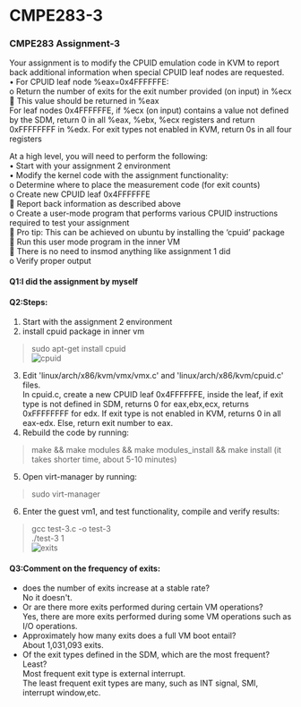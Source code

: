 # CMPE283-3

### CMPE283 Assignment-3  
Your assignment is to modify the CPUID emulation code in KVM to report back additional information when special CPUID leaf nodes are requested.  
•	For CPUID leaf node %eax=0x4FFFFFFE:  
o	Return the number of exits for the exit number provided (on input) in %ecx  
	This value should be returned in %eax  
For leaf nodes 0x4FFFFFFE, if %ecx (on input) contains a value not defined by the SDM, return 0 in all %eax, %ebx, %ecx registers and return 0xFFFFFFFF in %edx. For exit types not enabled in KVM, return 0s in all four registers  

At a high level, you will need to perform the following:  
•	Start with your assignment 2 environment  
•	Modify the kernel code with the assignment functionality:  
o	Determine where to place the measurement code (for exit counts)  
o	Create new CPUID leaf 0x4FFFFFFE  
	Report back information as described above  
o	Create a user-mode program that performs various CPUID instructions required to test your assignment  
	Pro tip: This can be achieved on ubuntu by installing the ‘cpuid’ package  
	Run this user mode program in the inner VM  
	There is no need to insmod anything like assignment 1 did  
o	Verify proper output  

#### Q1:I did the assignment by myself

#### Q2:Steps: 
1. Start with the assignment 2 environment   
2. install cpuid package in inner vm    
> sudo apt-get install cpuid  
![cpuid](https://user-images.githubusercontent.com/33148410/102020770-2b5a6100-3d30-11eb-9255-a62286e0cbf7.jpg)  
3. Edit 'linux/arch/x86/kvm/vmx/vmx.c' and 'linux/arch/x86/kvm/cpuid.c' files.  
In cpuid.c, create a new CPUID leaf 0x4FFFFFFE, inside the leaf, if exit type is not defined in SDM, returns 0 for eax,ebx,ecx, returns 0xFFFFFFFF for edx. If exit type is not enabled in KVM,  returns 0 in all eax-edx. Else, return exit number to eax.  
4. Rebuild the code by running:  
> make && make modules && make modules_install && make install (it takes shorter time, about 5-10 minutes)  
5. Open virt-manager by running:  
> sudo virt-manager  
6. Enter the guest vm1, and test functionality, compile and verify results:  
> gcc test-3.c -o test-3  
./test-3 1  
![exits](https://user-images.githubusercontent.com/33148410/102020772-2c8b8e00-3d30-11eb-9a81-24d2d3d60125.jpg)  

#### Q3:Comment on the frequency of exits:
- does the number of exits increase at a stable rate?  
No it doesn't.  
- Or are there more exits performed during certain VM operations?  
Yes, there are more exits performed during some VM operations such as I/O operations.  
- Approximately how many exits does a full VM boot entail?  
About 1,031,093 exits.  
- Of the exit types defined in the SDM, which are the most frequent? Least?  
Most frequent exit type is external interrupt.  
The least frequent exit types are many, such as INT signal, SMI, interrupt window,etc. 

